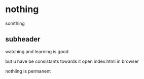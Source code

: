 # nothing

somthing

## subheader

watching and learning is good

but u have be consistants towards it
open index.html in browser

nothiing is permanent
